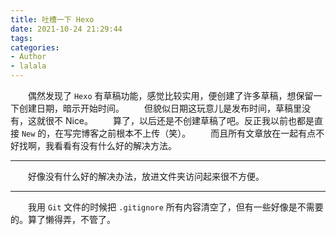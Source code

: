 ```yaml
---
title: 吐槽一下 Hexo
date: 2021-10-24 21:29:44
tags:
categories:
- Author
- lalala
---
```


&emsp;&emsp;偶然发现了 `Hexo` 有草稿功能，感觉比较实用，便创建了许多草稿，想保留一下创建日期，暗示开始时间。
&emsp;&emsp;但貌似日期这玩意儿是发布时间，草稿里没有，这就很不 Nice。
&emsp;&emsp;算了，以后还是不创建草稿了吧。反正我以前也都是直接 `New` 的，在写完博客之前根本不上传（笑）。
&emsp;&emsp;而且所有文章放在一起有点不好找啊，我看看有没有什么好的解决方法。

---

&emsp;&emsp;好像没有什么好的解决办法，放进文件夹访问起来很不方便。

---

&emsp;&emsp;我用 `Git` 文件的时候把 `.gitignore` 所有内容清空了，但有一些好像是不需要的。算了懒得弄，不管了。